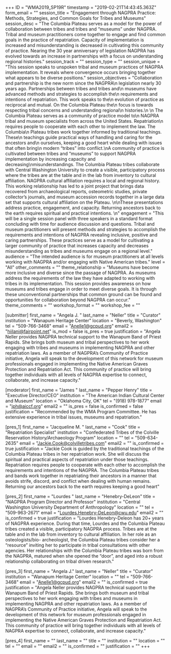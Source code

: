 +++
ID = "WMA2019_SP19R"
timestamp = "2019-02-21T14:43:45.363Z"
form_email = ""
session_title = "Engagement through NAGPRA Practice: Methods, Strategies, and Common Goals for Tribes and Museums"
session_desc = "The Columbia Plateau serves as a model for the power of collaboration between tribes and tribes and “museums” under NAGPRA. Tribal and museum practitioners come together to engage and find common goals in the practice of repatriation. Capacity of implementation is increased and misunderstanding is decreased in cultivating this community of practice. Nearing the 30 year anniversary of legislation NAGPRA has evolved towards an increase in partnerships with a focus on understanding regional histories."
session_track = ""
session_type = ""
session_unique = "This session speaks to unspoken tribal and museum practices of NAGPRA implementation. It reveals where convergence occurs bringing together what appears to be diverse positions."
session_objectives = "Collaboration and partnership is the new norm since the NAGPRA\n  legislation nearly 30 years ago. Partnerships between tribes and tribes and\n  museums have advanced methods and strategies to accomplish the\n  requirements and intentions of repatriation. This work speaks to the\n  evolution of practice as reciprocal and mutual. On the Columbia Plateau the\n  focus is towards respecting tribal concerns and understanding regional\n  histories.\n   \n  The Columbia Plateau serves as a community of practice model to\n  NAGPRA tribal and museum specialists from across the United States. Repatriation\n  requires people to cooperate with each other to implement the law. The Columbia\n  Plateau tribes work together informed by traditional teachings. These\n  teachings guide practical ways of handling and caring for the ancestors and\n  ourselves, keeping a good heart while dealing with issues that often bring\n  modern “tribes” into conflict.\nA community of practice is cultivated between tribes and “museums” to support NAGPRA implementation by increasing capacity and decreasing\nmisunderstandings. The Columbia Plateau tribes collaborate with Central Washington University to create a visible, participatory process where the tribes are at the table and in the lab from inventory to cultural affiliation. NAGPRA cultural affiliation requires a local and regional history. This working relationship has led to a joint project that brings data recovered from archaeological reports, osteometric studies, private collector’s journals, and museum accession records together in a large data set that supports cultural affiliation on the Plateau. \n\nThese presentations address practice, engagement, and capacity. Returning ancestors back to the earth requires spiritual and practical intentions. \n"
engagement = "This will be a single session panel with three speakers in a standard format concluding with time for audience discussion and questions. Tribal and museum practitioners will present methods and strategies to accomplish the requirements and intentions of NAGPRA revealing inclusive, positive and caring partnerships. These practices serve as a model for cultivating a larger community of practice that increases capacity and decreases misunderstanding as tribes and museums engage on a regional level."
audience = "The intended audience is for museum practitioners at all levels working with NAGPRA and/or engaging with Native American tribes."
level = "All"
other_comments = ""
theme_relationship = "Museums have become more inclusive and diverse since the passage of NAGPRA. As museums address the requirements of the law they have adapted to working with tribes in its implementation. This session provides awareness on how museums and tribes engage in order to meet diverse goals. It is through these unconventional partnerships that common ground can be found and opportunities for collaboration beyond NAGPRA can occur."
theme_comments = ""
workshop_format = ""
workshop_fee = ""

[submitter]
first_name = "Angela J. "
last_name = "Neller"
title = "Curator"
institution = "Wanapum Heritage Center"
location = "Beverly, Washington"
tel = "509-766-3468"
email = "Anelle1@gcpud.org"
email2 = "hiilani@fairpoint.net"
is_mod = false
is_pres = true
justification = "Angela Neller provides NAGPRA technical support to the Wanapum Band of Priest Rapids. She brings both museum and tribal perspectives to her work engaging with tribes and museums in implementing NAGPRA and other repatriation laws. As a member of NAGPRA’s Community of Practice initiative, Angela will speak to the development of this network for museum professionals engaged in implementing the Native American Graves Protection and Repatriation Act. This community of practice will bring together individuals with all levels of NAGPRA expertise to connect, collaborate, and increase capacity."

[moderator]
first_name = "James "
last_name = "Pepper Henry"
title = "Executive Director/CEO"
institution = "The American Indian Cultural Center and Museum"
location = "Oklahoma City, OK"
tel = "(918) 978-1877"
email = "jph@aiccf.org"
email2 = ""
is_pres = false
is_confirmed = false
justification = "Recommended by the WMA Program Committee. He has extensive experience in tribal issues, museums and repatriation."

[pres_1]
first_name = "Jacqueline M. "
last_name = "Cook"
title = "Repatriation Specialist"
institution = "Confederated Tribes of the Colville Reservation History/Archaeology Program"
location = ""
tel = "509-634-2635"
email = "Jackie.Cook@colvilletribes.com"
email2 = ""
is_confirmed = true
justification = "Jackie Cook is guided by the traditional teachings of the Columbia Plateau tribes in her repatriation work. She will discuss the spiritual and practical aspects of repatriation under those teachings. Repatriation requires people to cooperate with each other to accomplish the requirements and intentions of the NAGPRA. The Columbia Plateau tribes and bands work together in repatriating their ancestors in a manner that avoids strife, discord, and conflict when dealing with human remains. Returning our ancestors back to the earth requires keeping a good heart"

[pres_2]
first_name = "Lourdes "
last_name = "Henebry-DeLeon"
title = "NAGPRA Program Director and Professor"
institution = "Central Washington University Department of Anthropology"
location = ""
tel = "509-963-2671"
email = "Lourdes.Henebry-DeLeon@cwu.edu"
email2 = ""
is_confirmed = true
justification = "Lourdes Henebry-Deleon has 20+ years of NAGPRA experience. During that time, Lourdes and the Columbia Plateau tribes created a visible, participatory NAGPRA process. Tribes are at the table and in the lab from inventory to cultural affiliation. In her role as an osteologists/bio- archeologist, the Columbia Plateau tribes consider her a “resource” inviting her to participate in tribal consultations with other agencies. Her relationships with the Columbia Plateau tribes was born from the NAGPRA, matured when she opened the “door”, and aged into a robust relationship collaborating on tribal driven research."

[pres_3]
first_name = "Angela J."
last_name = "Neller"
title = "Curator"
institution = "Wanapum Heritage Center"
location = ""
tel = "509-766-3468"
email = "Anelle1@gcpud.org"
email2 = ""
is_confirmed = true
justification = "Angela Neller provides NAGPRA technical support to the Wanapum Band of Priest Rapids. She brings both museum and tribal perspectives to her work engaging with tribes and museums in implementing NAGPRA and other repatriation laws. As a member of NAGPRA’s Community of Practice initiative, Angela will speak to the development of this network for museum professionals engaged in implementing the Native American Graves Protection and Repatriation Act. This community of practice will bring together individuals with all levels of NAGPRA expertise to connect, collaborate, and increase capacity."

[pres_4]
first_name = ""
last_name = ""
title = ""
institution = ""
location = ""
tel = ""
email = ""
email2 = ""
is_confirmed = ""
justification = ""
+++
